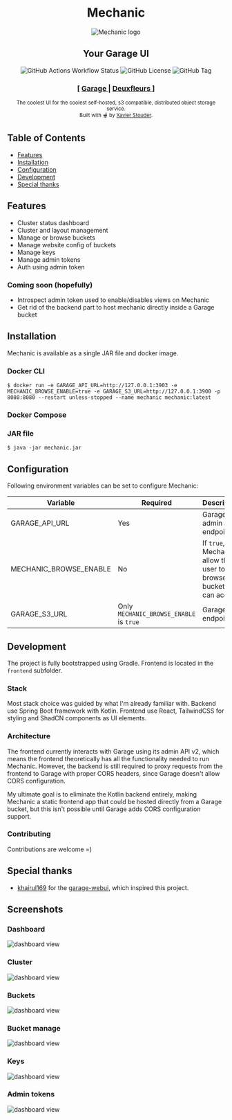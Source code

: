 <h1 align="center">Mechanic</h1>

<div align="center">
  <img alt="Mechanic logo" src="https://raw.githubusercontent.com/StouderIO/mechanic/refs/heads/main/frontend/public/mechanic-logo.svg">

</div>

<h2 align="center">
  Your Garage UI
</h2>

<div align="center">
  <img alt="GitHub Actions Workflow Status" src="https://img.shields.io/github/actions/workflow/status/StouderIO/mechanic/docker.yml?style=for-the-badge">
  <img alt="GitHub License" src="https://img.shields.io/github/license/StouderIO/mechanic?style=for-the-badge">
  <img alt="GitHub Tag" src="https://img.shields.io/github/v/tag/StouderIO/mechanic?style=for-the-badge">
</div>

<div align="center">
  <h3>
    <span> [ </span>
    <a href="https://garagehq.deuxfleurs.fr/">
      Garage
    </a>
    <span> | </span>
    <a href="https://deuxfleurs.fr/">
      Deuxfleurs
    </a>
    <span> ] </span>
  </h3>
</div>

<div align="center">
  <sub>The coolest UI for the coolest self-hosted, s3 compatible, distributed object storage service. <br />Built with 🫕 by
  <a href="https://bsky.app/profile/stouder.io">Xavier Stouder</a>.</sub>
</div>

## Table of Contents
- [Features](#features)
- [Installation](#installation)
- [Configuration](#configuration)
- [Development](#development)
- [Special thanks](#special-thanks)
## Features
- Cluster status dashboard
- Cluster and layout management
- Manage or browse buckets
- Manage website config of buckets
- Manage keys
- Manage admin tokens
- Auth using admin token

### Coming soon (hopefully)
- Introspect admin token used to enable/disables views on Mechanic
- Get rid of the backend part to host mechanic directly inside a Garage bucket

## Installation
Mechanic is available as a single JAR file and docker image.

### Docker CLI
```shell
$ docker run -e GARAGE_API_URL=http://127.0.0.1:3903 -e MECHANIC_BROWSE_ENABLE=true -e GARAGE_S3_URL=http://127.0.0.1:3900 -p 8080:8080 --restart unless-stopped --name mechanic mechanic:latest
```
### Docker Compose

### JAR file
```shell
$ java -jar mechanic.jar
```

## Configuration

Following environment variables can be set to configure Mechanic:

| Variable               | Required                                | Description                                                     |
|------------------------|-----------------------------------------|-----------------------------------------------------------------|
| GARAGE_API_URL         | Yes                                     | Garage admin api endpoint                                       |
| MECHANIC_BROWSE_ENABLE | No                                      | If `true`, Mechanic allow the user to browse buckets it can access. |
| GARAGE_S3_URL          | Only `MECHANIC_BROWSE_ENABLE` is `true` | Garage s3 endpoint                                              |

## Development
The project is fully bootstrapped using Gradle. Frontend is located in the `frontend` subfolder.

### Stack
Most stack choice was guided by what I'm already familiar with.
Backend use Spring Boot framework with Kotlin.
Frontend use React, TailwindCSS for styling and ShadCN components as UI elements.

### Architecture
The frontend currently interacts with Garage using its admin API v2, which means the frontend theoretically has all the functionality needed to run Mechanic.
However, the backend is still required to proxy requests from the frontend to Garage with proper CORS headers, since Garage doesn't allow CORS configuration.

My ultimate goal is to eliminate the Kotlin backend entirely, making Mechanic a static frontend app that could be hosted directly from a Garage bucket,
but this isn't possible until Garage adds CORS configuration support.

### Contributing
Contributions are welcome =)

## Special thanks
- [khairul169](https://github.com/khairul169) for the [garage-webui](https://github.com/khairul169/garage-webui), which inspired this project.

## Screenshots
### Dashboard
![dashboard view](.github/screenshots/dashboard.png)

### Cluster
![dashboard view](.github/screenshots/cluster.png)

### Buckets
![dashboard view](.github/screenshots/buckets.png)

### Bucket manage
![dashboard view](.github/screenshots/bucket_manage.png)

### Keys
![dashboard view](.github/screenshots/keys.png)

### Admin tokens
![dashboard view](.github/screenshots/admin_tokens.png)
